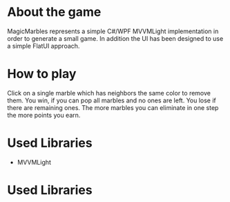 # About the game
MagicMarbles represents a simple C#/WPF MVVMLight implementation in order to generate a small game. 
In addition the UI has been designed to use a simple FlatUI approach. 

# How to play
Click on a single marble which has neighbors the same color to remove 
them. You win, if you can pop all marbles and no ones are left. You lose if there are remaining ones.
The more marbles you can eliminate in one step the more points you earn. 

# Used Libraries
- MVVMLight

# Used Libraries
